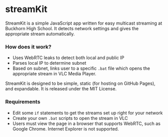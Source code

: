 # streamKit

StreamKit is a simple JavaScript app written for easy multicast streaming at Buckhorn High School. It detects network settings and gives the appropriate stream automatically.

### How does it work?

- Uses WebRTC leaks to detect both local and public IP
- Parses local IP to determine subnet
- Based on subnet, links user to a specific ``.bat`` file which opens the appropriate stream in VLC Media Player.

StreamKit is designed to be simple, static (for hosting on GitHub Pages), and expandable. It is released under the MIT License.

### Requirements

- Edit some ``if`` statements to get the streams set up right for your network
- Create your own ``.bat`` scripts to open the stream in VLC
- Users must view the page in a browser that supports WebRTC, such as Google Chrome. Internet Explorer is not supported.
